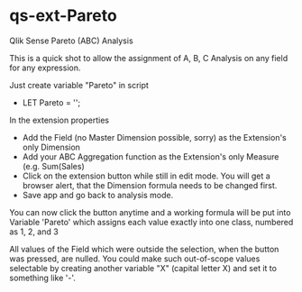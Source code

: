 # qs-ext-Pareto
Qlik Sense Pareto (ABC) Analysis

This is a quick shot to allow the assignment of A, B, C Analysis on any field for any expression. 

Just create variable "Pareto" in script 
* LET Pareto = '';

In the extension properties
* Add the Field (no Master Dimension possible, sorry) as the Extension's only Dimension
* Add your ABC Aggregation function as the Extension's only Measure (e.g. Sum(Sales)
* Click on the extension button while still in edit mode. You will get a browser alert, that the Dimension formula needs to be changed first. 
* Save app and go back to analysis mode. 

You can now click the button anytime and a working formula will be put into Variable 'Pareto' which assigns each value exactly into one class, numbered as 1, 2, and 3

All values of the Field which were outside the selection, when the button was pressed, are nulled. You could make such out-of-scope values selectable by creating another variable "X" (capital letter X) and set it to something like '-'.



